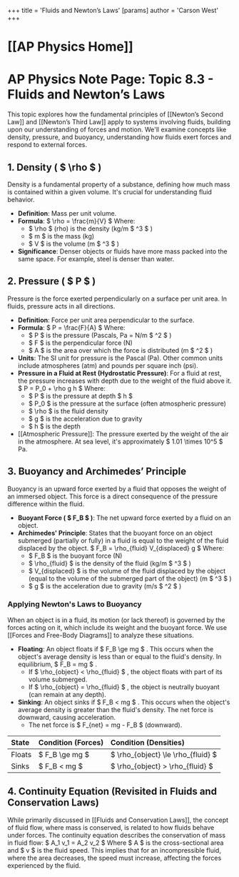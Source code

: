 +++
 title = 'Fluids and Newton’s Laws'
[params]
	author = 'Carson West'
+++
# [[AP Physics Home]]
# AP Physics Note Page: Topic 8.3 - Fluids and Newton’s Laws

This topic explores how the fundamental principles of [[Newton’s Second Law]] and [[Newton’s Third Law]] apply to systems involving fluids, building upon our understanding of forces and motion. We'll examine concepts like density, pressure, and buoyancy, understanding how fluids exert forces and respond to external forces.

## 1. Density ( $ \rho $ )

Density is a fundamental property of a substance, defining how much mass is contained within a given volume. It's crucial for understanding fluid behavior.

*   **Definition**: Mass per unit volume.
*   **Formula**:
     $  \rho = \frac{m}{V}  $ 
    Where:
    *    $ \rho $  (rho) is the density (kg/m $ ^3 $ )
    *    $ m $  is the mass (kg)
    *    $ V $  is the volume (m $ ^3 $ )
*   **Significance**: Denser objects or fluids have more mass packed into the same space. For example, steel is denser than water.

## 2. Pressure ( $ P $ )

Pressure is the force exerted perpendicularly on a surface per unit area. In fluids, pressure acts in all directions.

*   **Definition**: Force per unit area perpendicular to the surface.
*   **Formula**:
     $  P = \frac{F}{A}  $ 
    Where:
    *    $ P $  is the pressure (Pascals, Pa = N/m $ ^2 $ )
    *    $ F $  is the perpendicular force (N)
    *    $ A $  is the area over which the force is distributed (m $ ^2 $ )
*   **Units**: The SI unit for pressure is the Pascal (Pa). Other common units include atmospheres (atm) and pounds per square inch (psi).
*   **Pressure in a Fluid at Rest (Hydrostatic Pressure)**:
    For a fluid at rest, the pressure increases with depth due to the weight of the fluid above it.
     $  P = P_0 + \rho g h  $ 
    Where:
    *    $ P $  is the pressure at depth  $ h $ 
    *    $ P_0 $  is the pressure at the surface (often atmospheric pressure)
    *    $ \rho $  is the fluid density
    *    $ g $  is the acceleration due to gravity
    *    $ h $  is the depth
*   [[Atmospheric Pressure]]: The pressure exerted by the weight of the air in the atmosphere. At sea level, it's approximately  $ 1.01 \times 10^5 $  Pa.

## 3. Buoyancy and Archimedes’ Principle

Buoyancy is an upward force exerted by a fluid that opposes the weight of an immersed object. This force is a direct consequence of the pressure difference within the fluid.

*   **Buoyant Force ( $ F_B $ )**: The net upward force exerted by a fluid on an object.
*   **Archimedes' Principle**: States that the buoyant force on an object submerged (partially or fully) in a fluid is equal to the weight of the fluid displaced by the object.
     $  F_B = \rho_{fluid} V_{displaced} g  $ 
    Where:
    *    $ F_B $  is the buoyant force (N)
    *    $ \rho_{fluid} $  is the density of the fluid (kg/m $ ^3 $ )
    *    $ V_{displaced} $  is the volume of the fluid displaced by the object (equal to the volume of the submerged part of the object) (m $ ^3 $ )
    *    $ g $  is the acceleration due to gravity (m/s $ ^2 $ )

### Applying Newton's Laws to Buoyancy

When an object is in a fluid, its motion (or lack thereof) is governed by the forces acting on it, which include its weight and the buoyant force. We use [[Forces and Free-Body Diagrams]] to analyze these situations.

*   **Floating**: An object floats if  $ F_B \ge mg $ . This occurs when the object's average density is less than or equal to the fluid's density. In equilibrium,  $ F_B = mg $ .
    *   If  $ \rho_{object} < \rho_{fluid} $ , the object floats with part of its volume submerged.
    *   If  $ \rho_{object} = \rho_{fluid} $ , the object is neutrally buoyant (can remain at any depth).
*   **Sinking**: An object sinks if  $ F_B < mg $ . This occurs when the object's average density is greater than the fluid's density. The net force is downward, causing acceleration.
    *   The net force is  $ F_{net} = mg - F_B $  (downward).

| State     | Condition (Forces) | Condition (Densities)         |
| :-------- | :----------------- | :---------------------------- |
| Floats    |  $ F_B \ge mg $        |  $ \rho_{object} \le \rho_{fluid} $  |
| Sinks     |  $ F_B < mg $          |  $ \rho_{object} > \rho_{fluid} $    |

## 4. Continuity Equation (Revisited in Fluids and Conservation Laws)

While primarily discussed in [[Fluids and Conservation Laws]], the concept of fluid flow, where mass is conserved, is related to how fluids behave under forces. The continuity equation describes the conservation of mass in fluid flow:
 $  A_1 v_1 = A_2 v_2  $ 
Where  $ A $  is the cross-sectional area and  $ v $  is the fluid speed. This implies that for an incompressible fluid, where the area decreases, the speed must increase, affecting the forces experienced by the fluid.